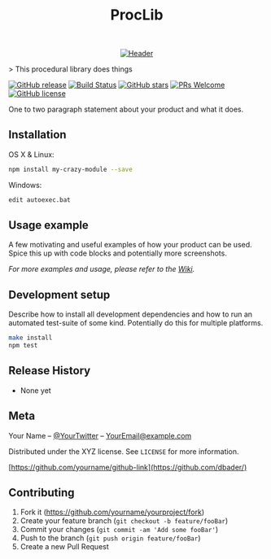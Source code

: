 <h1 align="center"> ProcLib </h1> <br>
<p align="center">
  <a href="https://github.com/Ktar5/ProcLib">
    <img alt="Header" title="Header" src="https://i.imgur.com/79Za4X7.gif">
  </a>
</p>
> This procedural library does things

[![GitHub release](https://img.shields.io/github/release/Ktar5/ProcLib.svg)]()
[![Build Status](https://img.shields.io/travis/rust-lang/rust.svg)]()
[![GitHub stars](https://img.shields.io/github/stars/Ktar5/ProcLib.svg?style=flat-square)](https://github.com/Ktar5/ProcLib/stargazers)
[![PRs Welcome](https://img.shields.io/badge/PRs-welcome-brightgreen.svg?style=shields)](http://makeapullrequest.com)
[![GitHub license](https://img.shields.io/github/license/Ktar5/ProcLib.svg?style=flat-square)](https://github.com/Ktar5/ProcLib/blob/master/License.txt)

One to two paragraph statement about your product and what it does.

## Installation

OS X & Linux:

```sh
npm install my-crazy-module --save
```

Windows:

```sh
edit autoexec.bat
```

## Usage example

A few motivating and useful examples of how your product can be used. Spice this up with code blocks and potentially more screenshots.

_For more examples and usage, please refer to the [Wiki][wiki]._

## Development setup

Describe how to install all development dependencies and how to run an automated test-suite of some kind. Potentially do this for multiple platforms.

```sh
make install
npm test
```

## Release History
- None yet

## Meta

Your Name – [@YourTwitter](https://twitter.com/dbader_org) – YourEmail@example.com

Distributed under the XYZ license. See ``LICENSE`` for more information.

[https://github.com/yourname/github-link](https://github.com/dbader/)

## Contributing

1. Fork it (<https://github.com/yourname/yourproject/fork>)
2. Create your feature branch (`git checkout -b feature/fooBar`)
3. Commit your changes (`git commit -am 'Add some fooBar'`)
4. Push to the branch (`git push origin feature/fooBar`)
5. Create a new Pull Request

<!-- Markdown link & img dfn's -->
[npm-image]: https://img.shields.io/npm/v/datadog-metrics.svg?style=flat-square
[npm-url]: https://npmjs.org/package/datadog-metrics
[npm-downloads]: https://img.shields.io/npm/dm/datadog-metrics.svg?style=flat-square
[travis-image]: https://img.shields.io/travis/dbader/node-datadog-metrics/master.svg?style=flat-square
[travis-url]: https://travis-ci.org/dbader/node-datadog-metrics
[wiki]: https://github.com/yourname/yourproject/wiki

